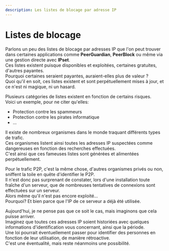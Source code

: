 ```yaml
---
description: Les listes de blocage par adresse IP
---
```


# Listes de blocage

Parlons un peu des listes de blocage par adresses IP que l'on peut trouver dans certaines applications comme **PeerGuardian**, **PeerBlock** ou même via une gestion directe avec **IPset**.  
Ces listes existent puisque disponibles et exploitées, certaines gratuites, d'autres payantes.  
Pourquoi certaines seraient payantes, auraient-elles plus de valeur ?  
Quoi qu'il en soit, ces listes existent et sont perpétuellement mises à jour, et ce n'est ni magique, ni un hasard.

Plusieurs catégories de listes existent en fonction de certains risques.  
Voici un exemple, pour ne citer qu'elles:

* Protection contre les spammeurs
* Protection contre les pirates informatique
* ...

Il existe de nombreux organismes dans le monde traquant différents types de trafic.  
Ces organismes listent ainsi toutes les adresses IP suspectées comme dangereuses en fonction des recherches effectuées.  
C'est ainsi que ces fameuses listes sont générées et alimentées perpétuellement.

Pour le trafic P2P, c'est la même chose, d'autres organismes privés ou non, sniffent la toile en quête d'identifier le P2P.  
Il n'est donc pas surprenant de constater, lors d'une installation toute fraîche d'un serveur, que de nombreuses tentatives de connexions sont effectuées sur un serveur.  
Alors même qu'il n'est pas encore exploité...  
Pourquoi? Et bien parce que l'IP de ce serveur a déjà été utilisée.

Aujourd'hui, je ne pense pas que ce soit le cas, mais imaginons que cela puisse arriver.  
Imaginez que toutes ces adresses IP soient historiées avec quelques informations d'identification vous concernant, ainsi que la période.  
Une loi pourrait éventuellement passer pour identifier des personnes en fonction de leur utilisation, de manière rétroactive.  
C'est une éventualité, mais reste néanmoins une possibilité.

